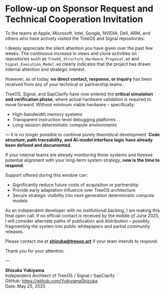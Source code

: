 # Follow-up on Sponsor Request and Technical Cooperation Invitation

To the teams at Apple, Microsoft, Intel, Google, NVIDIA, Dell, ARM, and others who have actively visited the TreeOS and Signal repositories:

I deeply appreciate the silent attention you have given over the past few weeks. The continuous increase in views and clone activities on repositories such as `TreeOS_Structure_Hardware_Proposal.md` and `Signal_Execution_Model.md` clearly indicates that the project has drawn internal attention and strategic interest.

However, as of today, **no direct contact, response, or inquiry** has been received from any of your technical or partnership teams.

TreeOS, Signal, and SapClarify have now entered the **critical simulation and verification phase**, where actual hardware validation is required to move forward. Without minimum viable hardware – specifically:

- High-bandwidth memory systems
- Transparent instruction-level debugging platforms
- Long-session deterministic compute environments

— it is no longer possible to continue purely theoretical development. **Code structure, path traceability, and AI-model interface logic have already been defined and documented.**

If your internal teams are already monitoring these systems and foresee potential alignment with your long-term system strategy, **now is the time to respond**.

Support offered during this window can:
- Significantly reduce future costs of acquisition or partnership
- Provide early adaptation influence over TreeOS architecture
- Secure strategic visibility into next-generation deterministic compute models

As an independent developer with no institutional backing, I am making this final open call. If no official contact is received by the middle of June 2025, I will consider alternate paths of publication and distribution – possibly fragmenting the system into public whitepapers and partial community releases.

Please contact me at **shizuka@treeos.art** if your team intends to respond.

Thank you for your attention.

—

**Shizuka Yukiyama**  
Independent Architect of TreeOS / Signal / SapClarify  
GitHub: https://github.com/YukiyamaShizuka  
Date: May 25, 2025
